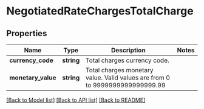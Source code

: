 # NegotiatedRateChargesTotalCharge

## Properties
Name | Type | Description | Notes
------------ | ------------- | ------------- | -------------
**currency_code** | **string** | Total charges currency code. | 
**monetary_value** | **string** | Total charges monetary value.  Valid values are from 0 to 9999999999999999.99 | 

[[Back to Model list]](../../README.md#documentation-for-models) [[Back to API list]](../../README.md#documentation-for-api-endpoints) [[Back to README]](../../README.md)

